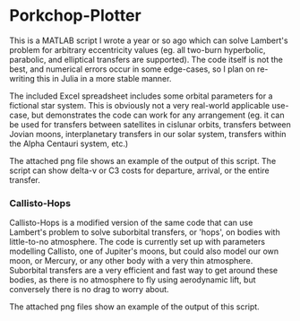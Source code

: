 # Porkchop-Plotter
This is a MATLAB script I wrote a year or so ago which can solve Lambert's problem for arbitrary eccentricity values (eg. all two-burn hyperbolic, parabolic, and elliptical transfers are supported).
The code itself is not the best, and numerical errors occur in some edge-cases, so I plan on re-writing this in Julia in a more stable manner. 

The included Excel spreadsheet includes some orbital parameters for a fictional star system. This is obviously not a very real-world applicable use-case, but demonstrates the code can work for any arrangement (eg. it can be used for transfers between satellites in cislunar orbits, transfers between Jovian moons, interplanetary transfers in our solar system, transfers within the Alpha Centauri system, etc.)

The attached png file shows an example of the output of this script. The script can show delta-v or C3 costs for departure, arrival, or the entire transfer.

### Callisto-Hops
Callisto-Hops is a modified version of the same code that can use Lambert's problem to solve suborbital transfers, or 'hops', on bodies with little-to-no atmosphere. The code is currently set up with parameters modelling Callisto, one of Jupiter's moons, but could also model our own moon, or Mercury, or any other body with a very thin atmosphere. Suborbital transfers are a very efficient and fast way to get around these bodies, as there is no atmosphere to fly using aerodynamic lift, but conversely there is no drag to worry about.

The attached png files show an example of the output of this script.
